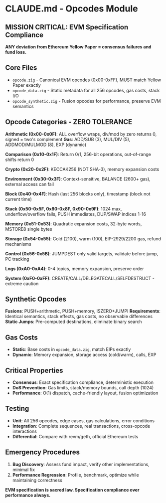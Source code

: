 # CLAUDE.md - Opcodes Module

## MISSION CRITICAL: EVM Specification Compliance
**ANY deviation from Ethereum Yellow Paper = consensus failures and fund loss.**

## Core Files
- `opcode.zig` - Canonical EVM opcodes (0x00-0xFF), MUST match Yellow Paper exactly
- `opcode_data.zig` - Static metadata for all 256 opcodes, gas costs, stack I/O
- `opcode_synthetic.zig` - Fusion opcodes for performance, preserve EVM semantics

## Opcode Categories - ZERO TOLERANCE

**Arithmetic (0x00-0x0F)**: ALL overflow wraps, div/mod by zero returns 0, signed = two's complement
**Gas**: ADD/SUB (3), MUL/DIV (5), ADDMOD/MULMOD (8), EXP (dynamic)

**Comparison (0x10-0x1F)**: Return 0/1, 256-bit operations, out-of-range shifts return 0

**Crypto (0x20-0x2F)**: KECCAK256 (NOT SHA-3), memory expansion costs

**Environment (0x30-0x3F)**: Context-sensitive, BALANCE (2600+ gas), external access can fail

**Block (0x40-0x4F)**: Hash (last 256 blocks only), timestamp (block not current time)

**Stack (0x50-0x5F, 0x80-0x8F, 0x90-0x9F)**: 1024 max, underflow/overflow fails, PUSH immediates, DUP/SWAP indices 1-16

**Memory (0x51-0x53)**: Quadratic expansion costs, 32-byte words, MSTORE8 single bytes

**Storage (0x54-0x55)**: Cold (2100), warm (100), EIP-2929/2200 gas, refund mechanisms

**Control (0x56-0x5B)**: JUMPDEST only valid targets, validate before jump, PC tracking

**Logs (0xA0-0xA4)**: 0-4 topics, memory expansion, preserve order

**System (0xF0-0xFF)**: CREATE/CALL/DELEGATECALL/SELFDESTRUCT - extreme caution

## Synthetic Opcodes
**Fusions**: PUSH+arithmetic, PUSH+memory, ISZERO+JUMPI
**Requirements**: Identical semantics, stack effects, gas costs, no observable differences
**Static Jumps**: Pre-computed destinations, eliminate binary search

## Gas Costs
- **Static**: Base costs in `opcode_data.zig`, match EIPs exactly
- **Dynamic**: Memory expansion, storage access (cold/warm), calls, EXP

## Critical Properties
- **Consensus**: Exact specification compliance, deterministic execution
- **DoS Prevention**: Gas limits, stack/memory bounds, call depth (1024)
- **Performance**: O(1) dispatch, cache-friendly layout, fusion optimization

## Testing
- **Unit**: All 256 opcodes, edge cases, gas calculations, error conditions
- **Integration**: Complete sequences, real transactions, cross-opcode interactions
- **Differential**: Compare with revm/geth, official Ethereum tests

## Emergency Procedures
1. **Bug Discovery**: Assess fund impact, verify other implementations, minimal fix
2. **Performance Regression**: Profile, benchmark, optimize while maintaining correctness

**EVM specification is sacred law. Specification compliance over performance always.**